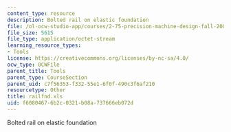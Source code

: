 ```yaml
---
content_type: resource
description: Bolted rail on elastic foundation
file: /ol-ocw-studio-app/courses/2-75-precision-machine-design-fall-2001/f60804676b2c0321b08a737666eb072d_railfnd.xls
file_size: 5615
file_type: application/octet-stream
learning_resource_types:
- Tools
license: https://creativecommons.org/licenses/by-nc-sa/4.0/
ocw_type: OCWFile
parent_title: Tools
parent_type: CourseSection
parent_uid: c7f56353-f332-55e1-6f0f-490c3f6af210
resourcetype: Other
title: railfnd.xls
uid: f6080467-6b2c-0321-b08a-737666eb072d
---
```

Bolted rail on elastic foundation